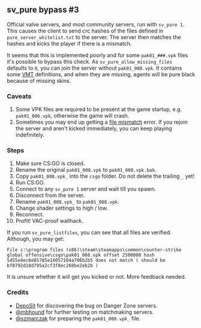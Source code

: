 ## sv\_pure bypass \#3

Official valve servers, and most community servers, run with `sv_pure 1`. This causes the client to send crc hashes of the files defined in `pure_server_whitelist.txt` to the server. The server then matches the hashes and kicks the player if there is a mismatch.

It seems that this is implemented poorly and for some `pak01_###.vpk` files it's possible to bypass this check.  As `sv_pure_allow_missing_files ` defaults to `0`, you can join the server without `pak01_008.vpk`. It contains some [VMT](https://developer.valvesoftware.com/wiki/Material) definitions, and when they are missing, agents will be pure black because of missing skins.

### Caveats

1. Some VPK files are required to be present at the game startup, e.g. `pak01_006.vpk`, otherwise the game will crash.
2. Sometimes you may end up getting a [file mismatch](https://support.steampowered.com/kb_article.php?ref=8285-YOAZ-6049) error. If you rejoin the server and aren't kicked immediately, you can keep playing indefinitely.

### Steps

1. Make sure CS:GO is closed.
2. Rename the original `pak01_008.vpk` to `pak01_008.vpk.bak`.
3. Copy `pak01_008.vpk_` into the `csgo` folder. Do not delete the trailing `_` yet!
4. Run CS:GO.
5. Connect to any `sv_pure 1` server and wait till you spawn.
6. Disconnect from the server.
7. Rename `pak01_008.vpk_` to `pak01_008.vpk`.
8. Change shader settings to high / low.
9. Reconnect.
10. Profit! VAC-proof wallhack.

If you run `sv_pure_listfiles`, you can see that all files are verified. Although, you may get:

```
File c:\program files (x86)\steam\steamapps\common\counter-strike global offensive\csgo\pak01_008.vpk offset 2500000 hash 5455e4ec6e85785e16057104a706b2b5 does not match ( should be bf8792d18d795a2cf3f8ec268be2eb2b )
```

It is unsure whether it will get you kicked or not. More feedback needed.

### Credits

* [DepoSit](https://www.youtube.com/watch?v=aL2rQzhFTn4) for discovering the bug on Danger Zone servers.
* [@mbhound](https://github.com/mbhound) for further testing on matchmaking servers.
* [@szmarczak](https://github.com/szmarczak) for preparing the `pak01_008.vpk_` file.
